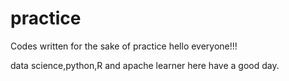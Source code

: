 # practice
Codes written for the sake of practice
hello everyone!!!

data science,python,R and apache learner here have a good day.
